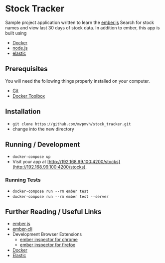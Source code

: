 # Stock Tracker

Sample project application written to learn the [ember.js](http://emberjs.com)
Search for stock names and view last 30 days of stock data.
In addition to ember, this app is built using 

* [Docker](https://www.docker.com/what-docker)
* [node.js](https://nodejs.org)
* [elastic](https://www.elastic.co/)

## Prerequisites

You will need the following things properly installed on your computer.

* [Git](http://git-scm.com/)
* [Docker Toolbox](https://www.docker.com/products/docker-toolbox)

## Installation

* `git clone https://github.com/mvpmvh/stock_tracker.git`
* change into the new directory

## Running / Development

* `docker-compose up`
* Visit your app at [http://192.168.99.100:4200/stocks](http://192.168.99.100:4200/stocks).

### Running Tests

* `docker-compose run --rm ember test`
* `docker-compose run --rm ember test --server`

## Further Reading / Useful Links

* [ember.js](http://emberjs.com/)
* [ember-cli](http://ember-cli.com/)
* Development Browser Extensions
  * [ember inspector for chrome](https://chrome.google.com/webstore/detail/ember-inspector/bmdblncegkenkacieihfhpjfppoconhi)
  * [ember inspector for firefox](https://addons.mozilla.org/en-US/firefox/addon/ember-inspector/)
* [Docker](https://www.docker.com/what-docker)
* [Elastic](https://www.elastic.co/guide/en/elasticsearch/reference/current/getting-started.html)
